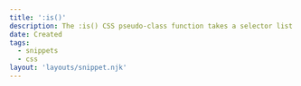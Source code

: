 ```yaml
---
title: ':is()'
description: The :is() CSS pseudo-class function takes a selector list as its argument, and selects any element that can be selected by one of the selectors in that list.
date: Created
tags:
  - snippets
  - css
layout: 'layouts/snippet.njk'
---
```


